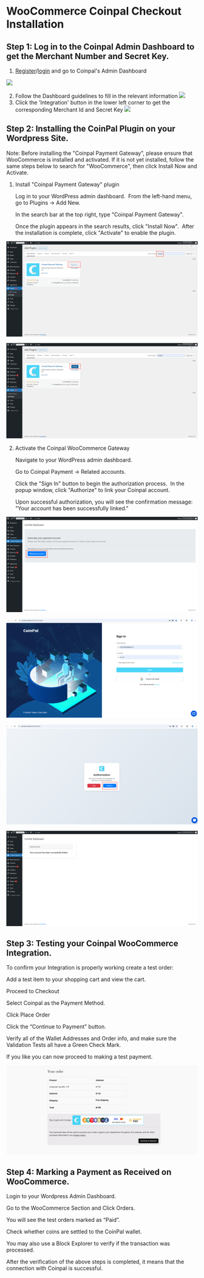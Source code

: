# WooCommerce Coinpal Checkout Installation

## Step 1: Log in to the Coinpal Admin Dashboard to get the Merchant Number and Secret Key.
1. [Register](https://portal.coinpal.io/#/admin/register)/[login](https://portal.coinpal.io/#/admin/login) and go to Coinpal's Admin Dashboard 

![](./img/register.png)

2. Follow the Dashboard guidelines to fill in the relevant information
![](./img/kyb.png)
3. Click the 'Integration' button in the lower left corner to get the corresponding Merchant Id and Secret Key
![](./img/api-key.png)

## Step 2: Installing the CoinPal Plugin on your Wordpress Site.

Note: Before installing the "Coinpal Payment Gateway", please ensure that WooCommerce is installed and activated.
If it is not yet installed, follow the same steps below to search for "WooCommerce", then click Install Now and Activate.

1.  Install "Coinpal Payment Gateway" plugin

    Log in to your WordPress admin dashboard.
      ﻿
    From the left-hand menu, go to Plugins → Add New.
    
    In the search bar at the top right, type "Coinpal Payment Gateway".
    
    Once the plugin appears in the search results, click "Install Now".
    ﻿
    After the installation is complete, click "Activate" to enable the plugin.
    
![](./img/plug1.png)

![](./img/plug2.png)

2.  Activate the Coinpal WooCommerce Gateway

    Navigate to your WordPress admin dashboard.
    
    Go to Coinpal Payment → Related accounts.
    
    Click the "Sign In" button to begin the authorization process.
    ﻿
    In the popup window, click "Authorize" to link your Coinpal account.
    
    Upon successful authorization, you will see the confirmation message: "Your account has been successfully linked."
    
![](./img/auth1.png)


![](./img/auth2.png)


![](./img/auth3.png)


![](./img/auth4.png)


## Step 3: Testing your Coinpal WooCommerce Integration.

To confirm your Integration is properly working create a test order:

Add a test item to your shopping cart and view the cart.

Proceed to Checkout

Select Coinpal as the Payment Method.

Click Place Order

Click the “Continue to Payment” button.

Verify all of the Wallet Addresses and Order info, and make sure the Validation Tests all have a Green Check Mark.

If you like you can now proceed to making a test payment.

![](./img/wp-checkout.png)

## Step 4: Marking a Payment as Received on WooCommerce.

Login to your Wordpress Admin Dashboard.

Go to the WooCommerce Section and Click Orders.

You will see the test orders marked as “Paid”.

Check whether coins are settled to the CoinPal wallet.

You may also use a Block Explorer to verify if the transaction was processed.

After the verification of the above steps is completed, it means that the connection with Coinpal is successful.





